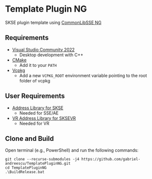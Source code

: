# Template Plugin NG

SKSE plugin template using [CommonLibSSE NG](https://github.com/alandtse/CommonLibVR/tree/ng)

## Requirements

- [Visual Studio Community 2022](https://visualstudio.microsoft.com/)
    - Desktop development with C++
- [CMake](https://cmake.org/)
    - Add it to your `PATH`
- [Vcpkg](https://github.com/microsoft/vcpkg#quick-start-windows)
    - Add a new `VCPKG_ROOT` environment variable pointing to the root folder of vcpkg

## User Requirements

- [Address Library for SKSE](https://www.nexusmods.com/skyrimspecialedition/mods/32444)
    - Needed for SSE/AE
- [VR Address Library for SKSEVR](https://www.nexusmods.com/skyrimspecialedition/mods/58101)
    - Needed for VR

## Clone and Build
Open terminal (e.g., PowerShell) and run the following commands:

```
git clone --recurse-submodules -j4 https://github.com/gabriel-andreescu/TemplatePluginNG.git
cd TemplatePluginNG
.\BuildRelease.bat
```